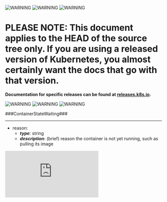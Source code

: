 <!-- BEGIN MUNGE: UNVERSIONED_WARNING -->

<!-- BEGIN STRIP_FOR_RELEASE -->

![WARNING](http://kubernetes.io/img/warning.png)
![WARNING](http://kubernetes.io/img/warning.png)
![WARNING](http://kubernetes.io/img/warning.png)

<h1>PLEASE NOTE: This document applies to the HEAD of the source
tree only. If you are using a released version of Kubernetes, you almost
certainly want the docs that go with that version.</h1>

<strong>Documentation for specific releases can be found at
[releases.k8s.io](http://releases.k8s.io).</strong>

![WARNING](http://kubernetes.io/img/warning.png)
![WARNING](http://kubernetes.io/img/warning.png)
![WARNING](http://kubernetes.io/img/warning.png)

<!-- END STRIP_FOR_RELEASE -->

<!-- END MUNGE: UNVERSIONED_WARNING -->
###ContainerStateWaiting###

---
* reason: 
  * **_type_**: string
  * **_description_**: (brief) reason the container is not yet running, such as pulling its image


<!-- BEGIN MUNGE: GENERATED_ANALYTICS -->
[![Analytics](https://kubernetes-site.appspot.com/UA-36037335-10/GitHub/docs/api-types/v1/ContainerStateWaiting.md?pixel)]()
<!-- END MUNGE: GENERATED_ANALYTICS -->
